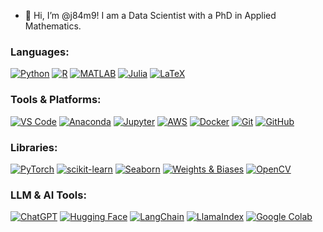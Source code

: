 - 👋 Hi, I’m @j84m9! I am a Data Scientist with a PhD in Applied Mathematics.

<!---
j84m9/j84m9 is a ✨ special ✨ repository because its `README.md` (this file) appears on your GitHub profile.
You can click the Preview link to take a look at your changes.
--->
<!--- 
[![LinkedIn](https://img.shields.io/badge/LinkedIn-%230077B5.svg?logo=linkedin&logoColor=white)](https://www.linkedin.com/in/your-profile/)

[![My Skills](https://skillicons.dev/icons?i=py,r,matlab,vscode,latex,anaconda,aws,docker,git,github,opencv,pytorch,sklearn,postgres)](https://skillicons.dev)
--->
### **Languages:**
[![Python](https://go-skill-icons.vercel.app/api/icons?i=py)](https://www.python.org/)
[![R](https://go-skill-icons.vercel.app/api/icons?i=r)](https://www.r-project.org/)
[![MATLAB](https://go-skill-icons.vercel.app/api/icons?i=matlab)](https://www.mathworks.com/products/matlab.html)
[![Julia](https://go-skill-icons.vercel.app/api/icons?i=julia)](https://julialang.org/)
[![LaTeX](https://go-skill-icons.vercel.app/api/icons?i=latex)](https://www.latex-project.org/)

### **Tools & Platforms:**
[![VS Code](https://go-skill-icons.vercel.app/api/icons?i=vscode)](https://code.visualstudio.com/)
[![Anaconda](https://go-skill-icons.vercel.app/api/icons?i=anaconda)](https://www.anaconda.com/)
[![Jupyter](https://go-skill-icons.vercel.app/api/icons?i=jupyter)](https://jupyter.org/)
[![AWS](https://go-skill-icons.vercel.app/api/icons?i=aws)](https://aws.amazon.com/)
[![Docker](https://go-skill-icons.vercel.app/api/icons?i=docker)](https://www.docker.com/)
[![Git](https://go-skill-icons.vercel.app/api/icons?i=git)](https://git-scm.com/)
[![GitHub](https://go-skill-icons.vercel.app/api/icons?i=github)](https://github.com/)


### **Libraries:**
[![PyTorch](https://go-skill-icons.vercel.app/api/icons?i=pytorch)](https://pytorch.org/)
[![scikit-learn](https://go-skill-icons.vercel.app/api/icons?i=sklearn)](https://scikit-learn.org/)
[![Seaborn](https://go-skill-icons.vercel.app/api/icons?i=seaborn)](https://seaborn.pydata.org/)
[![Weights & Biases](https://go-skill-icons.vercel.app/api/icons?i=wandb)](https://wandb.ai/)
[![OpenCV](https://go-skill-icons.vercel.app/api/icons?i=opencv)](https://opencv.org/)


### **LLM & AI Tools:**
[![ChatGPT](https://go-skill-icons.vercel.app/api/icons?i=chatgpt)](https://chat.openai.com/)
[![Hugging Face](https://go-skill-icons.vercel.app/api/icons?i=huggingface)](https://huggingface.co/)
[![LangChain](https://go-skill-icons.vercel.app/api/icons?i=langchain)](https://www.langchain.com/)
[![LlamaIndex](https://go-skill-icons.vercel.app/api/icons?i=llamaindex)](https://www.llamaindex.ai/)
[![Google Colab](https://go-skill-icons.vercel.app/api/icons?i=googlecolab)](https://colab.research.google.com/)

<!--- 
<a href="https://www.r-project.org/">
  <img src="https://raw.githubusercontent.com/devicons/devicon/master/icons/r/r-original.svg" width="40" alt="R" />
</a>

<a href="https://mlflow.org/">
  <img src="https://mlflow.org/docs/latest/_static/MLflow-logo-final-black.png" width="100" alt="MLflow" />
</a>
--->

